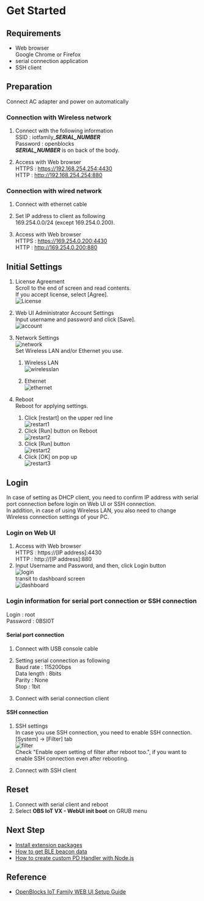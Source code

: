 # Get Started

## Requirements
* Web browser  
Google Chrome or Firefox  
* serial connection application  
* SSH client  

## Preparation
Connect AC adapter and power on automatically  

### Connection with Wireless network  
1. Connect with the following information  
SSID : iotfamily_***SERIAL_NUMBER***  
Password : openblocks  
***SERIAL_NUMBER*** is on back of the body.

1. Access with Web browser  
    HTTPS : https://192.168.254.254:4430  
    HTTP : http://192.168.254.254:880  

### Connection with wired network  
1. Connect with ethernet cable  

1. Set IP address to client as following  
169.254.0.0/24 (except 169.254.0.200).  

1. Access with Web browser  
    HTTPS : https://169.254.0.200:4430  
    HTTP : http://169.254.0.200:880  


## Initial Settings

1. License Agreement  
Scroll to the end of screen and read contents.  
If you accept license, select [Agree].  
![License](/image/webui/license.png)

1. Web UI Administrator Account Settings  
Input username and password and click [Save].  
![account](/image/webui/account.png)

1. Network Settings  
![network](/image/webui/network.png)  
Set Wireless LAN and/or Ethernet you use.  
    1. Wireless LAN  
![wirelesslan](/image/webui/wirelesslan.png)

    1. Ethernet  
![ethernet](/image/webui/ethernet.png)

1. Reboot  
Reboot for applying settings.  
    1. Click [restart] on the upper red line  
![restart1](/image/webui/restart1.png)  
    1. Click [Run] button on Reboot  
![restart2](/image/webui/restart2.png)  
    1. Click [Run] button  
![restart2](/image/webui/restart3.png)  
    1. Click [OK] on pop up  
![restart3](/image/webui/restart4.png)  

## Login  
In case of setting as DHCP client, you need to confirm IP address with serial port connection before login on Web UI or SSH connection.  
In addition, in case of using Wireless LAN, you also need to change Wireless connection settings of your PC.  

### Login on Web UI  
1. Access with Web browser  
    HTTPS : https://[IP address]:4430  
    HTTP : http://[IP address]:880  
1. Input Username and Password, and then, click Login button  
![login](/image/webui/login.png)  
transit to dashboard screen  
![dashboard](/image/webui/dashboard.png)  

### Login information for serial port connection or SSH connection  
Login : root  
Password : 0BSI0T  

#### Serial port connection  
1. Connect with USB console cable  

1. Setting serial connection as following  
Baud rate : 115200bps  
Data length : 8bits  
Parity : None  
Stop : 1bit  

1. Connect with serial connection client  

#### SSH connection  
1. SSH settings  
In case you use SSH connection, you need to enable SSH connection.  
[System] -> [Filter] tab  
![filter](/image/webui/filter.png)  
Check "Enable open setting of filter after reboot too.", if you want to enable SSH connection even after rebooting.  

1. Connect with SSH client  

## Reset
1. Connect with serial client and reboot  
1. Select **OBS IoT VX - WebUI init boot** on GRUB menu  

## Next Step

* [Install extension packages](/doc_source/vx2/InstallExtensionPackages.md)  
* [How to get BLE beacon data](/doc_source/vx2/HowToGetBLEBeaconData.md)
* [How to create custom PD Handler with Node.js](/doc_source/vx2/HowToCreateCustomPdHandlerWithNodejs.md)

## Reference
* [OpenBlocks IoT Family WEB UI Setup Guide](/docs/3.3/OpenBlocks_WEBUI_Guide_v3.3.0_Eng_20181206.pdf)
